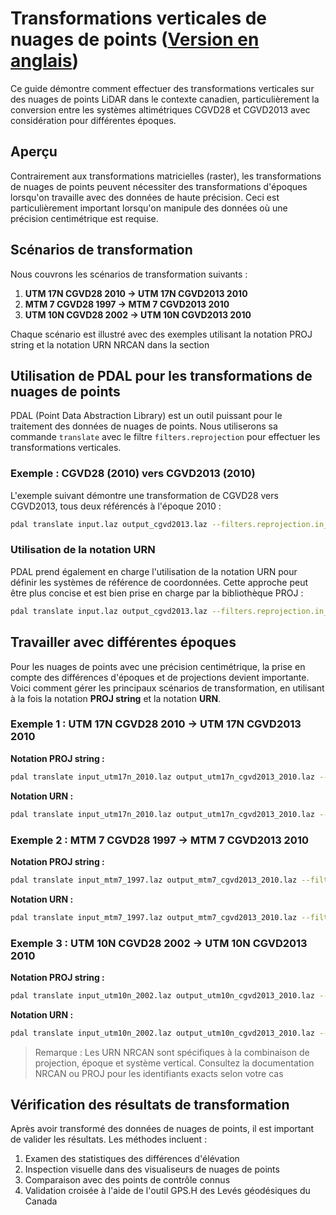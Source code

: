 # Transformations verticales de nuages de points ([Version en anglais](./pointcloud_transformations.md))

Ce guide démontre comment effectuer des transformations verticales sur des nuages de points LiDAR dans le contexte canadien, particulièrement la conversion entre les systèmes altimétriques CGVD28 et CGVD2013 avec considération pour différentes époques.

## Aperçu

Contrairement aux transformations matricielles (raster), les transformations de nuages de points peuvent nécessiter des transformations d'époques lorsqu'on travaille avec des données de haute précision. Ceci est particulièrement important lorsqu'on manipule des données où une précision centimétrique est requise.

## Scénarios de transformation

Nous couvrons les scénarios de transformation suivants :

1. **UTM 17N CGVD28 2010 → UTM 17N CGVD2013 2010**
2. **MTM 7 CGVD28 1997 → MTM 7 CGVD2013 2010**
3. **UTM 10N CGVD28 2002 → UTM 10N CGVD2013 2010**

Chaque scénario est illustré avec des exemples utilisant la notation PROJ string et la notation URN NRCAN dans la section

## Utilisation de PDAL pour les transformations de nuages de points

PDAL (Point Data Abstraction Library) est un outil puissant pour le traitement des données de nuages de points. Nous utiliserons sa commande `translate` avec le filtre `filters.reprojection` pour effectuer les transformations verticales.

### Exemple : CGVD28 (2010) vers CGVD2013 (2010)

L'exemple suivant démontre une transformation de CGVD28 vers CGVD2013, tous deux référencés à l'époque 2010 :

```bash
pdal translate input.laz output_cgvd2013.laz --filters.reprojection.in_srs="+init=EPSG:4954 +geoidgrids=ca_nrc_HT2_2010v70.tif" --filters.reprojection.out_srs="+init=EPSG:4954 +geoidgrids=ca_nrc_CGG2013an83.tif"
```

### Utilisation de la notation URN

PDAL prend également en charge l'utilisation de la notation URN pour définir les systèmes de référence de coordonnées. Cette approche peut être plus concise et est bien prise en charge par la bibliothèque PROJ :

```bash
pdal translate input.laz output_cgvd2013.laz --filters.reprojection.in_srs="urn:ogc:def:crs:EPSG::4954+5713" --filters.reprojection.out_srs="urn:ogc:def:crs:EPSG::4954+5714"
```

## Travailler avec différentes époques

Pour les nuages de points avec une précision centimétrique, la prise en compte des différences d'époques et de projections devient importante. Voici comment gérer les principaux scénarios de transformation, en utilisant à la fois la notation **PROJ string** et la notation **URN**.

### Exemple 1 : UTM 17N CGVD28 2010 → UTM 17N CGVD2013 2010

**Notation PROJ string :**
```bash
pdal translate input_utm17n_2010.laz output_utm17n_cgvd2013_2010.laz --filters.reprojection.in_srs="+init=EPSG:2958 +geoidgrids=ca_nrc_HT2_2010v70.tif" --filters.reprojection.out_srs="+init=EPSG:2958 +geoidgrids=ca_nrc_CGG2013an83.tif"
```

**Notation URN :**
```bash
pdal translate input_utm17n_2010.laz output_utm17n_cgvd2013_2010.laz --filters.reprojection.in_srs="urn:ogc:def:coordinateMetadata:NRCAN::NAD83_CSRS_2010_UTM17_CGVD28_2010" --filters.reprojection.out_srs="urn:ogc:def:coordinateMetadata:NRCAN::NAD83_CSRS_2010_UTM17_CGVD2013_2010"
```

### Exemple 2 : MTM 7 CGVD28 1997 → MTM 7 CGVD2013 2010

**Notation PROJ string :**
```bash
pdal translate input_mtm7_1997.laz output_mtm7_cgvd2013_2010.laz --filters.reprojection.in_srs="+init=EPSG:2949 +geoidgrids=ca_nrc_HT2_1997v70.tif" --filters.reprojection.out_srs="+init=EPSG:2949 +geoidgrids=ca_nrc_CGG2013an83.tif"
```

**Notation URN :**
```bash
pdal translate input_mtm7_1997.laz output_mtm7_cgvd2013_2010.laz --filters.reprojection.in_srs="urn:ogc:def:coordinateMetadata:NRCAN::NAD83_CSRS_1997_MTM7_CGVD28_1997" --filters.reprojection.out_srs="urn:ogc:def:coordinateMetadata:NRCAN::NAD83_CSRS_2010_MTM7_CGVD2013_2010"
```

### Exemple 3 : UTM 10N CGVD28 2002 → UTM 10N CGVD2013 2010

**Notation PROJ string :**
```bash
pdal translate input_utm10n_2002.laz output_utm10n_cgvd2013_2010.laz --filters.reprojection.in_srs="+init=EPSG:3157 +geoidgrids=ca_nrc_HT2_2002v70.tif" --filters.reprojection.out_srs="+init=EPSG:3157 +geoidgrids=ca_nrc_CGG2013an83.tif"
```

**Notation URN :**
```bash
pdal translate input_utm10n_2002.laz output_utm10n_cgvd2013_2010.laz --filters.reprojection.in_srs="urn:ogc:def:coordinateMetadata:NRCAN::NAD83_CSRS_2002_UTM10_CGVD28_2002" --filters.reprojection.out_srs="urn:ogc:def:coordinateMetadata:NRCAN::NAD83_CSRS_2010_UTM10_CGVD2013_2010"
```

> Remarque : Les URN NRCAN sont spécifiques à la combinaison de projection, époque et système vertical. Consultez la documentation NRCAN ou PROJ pour les identifiants exacts selon votre cas

## Vérification des résultats de transformation

Après avoir transformé des données de nuages de points, il est important de valider les résultats. Les méthodes incluent :

1. Examen des statistiques des différences d'élévation
2. Inspection visuelle dans des visualiseurs de nuages de points
3. Comparaison avec des points de contrôle connus
4. Validation croisée à l'aide de l'outil GPS.H des Levés géodésiques du Canada
